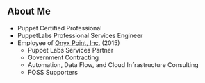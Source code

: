 ## About Me

* Puppet Certified Professional
* PuppetLabs Professional Services Engineer
* Employee of [Onyx Point, Inc.](http://www.onyxpoint.com) (2015)
  * Puppet Labs Services Partner
  * Government Contracting
  * Automation, Data Flow, and Cloud Infrastructure Consulting
  * FOSS Supporters
